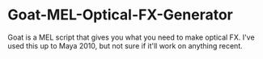 # Goat-MEL-Optical-FX-Generator
Goat is a MEL script that gives you what you need to make optical FX.
I've used this up to Maya 2010, but not sure if it'll work on anything recent.
